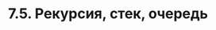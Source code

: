 ---
title: '7.5. Рекурсия, стек, очередь'
metaTitle: '7.5. Рекурсия, стек, очередь'
metaDescription: '7.5. Рекурсия, стек, очередь'
---